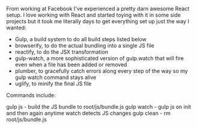 From working at Facebook I've experienced a pretty darn awesome React setup. I love working with React and started toying with it in some side projects but it took me literally days to get everything set up just the way I wanted:

 - Gulp, a build system to do all build steps listed below
 - browserify, to do the actual bundling into a single JS file
 - reactify, to do the JSX transformation
 - gulp-watch, a more sophisticated version of gulp.watch that will fire even when a file has been added or removed
 - plumber, to gracefully catch errors along every step of the way so my gulp watch command stays alive
 - uglify, to minify the final JS file

Commands include:

gulp js - build the JS bundle to root/js/bundle.js
gulp watch - gulp js on init and then again anytime watch detects JS changes
gulp clean - rm root/js/bundle.js
